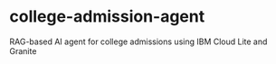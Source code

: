 # college-admission-agent
 RAG-based AI agent for college admissions using IBM Cloud Lite and Granite
